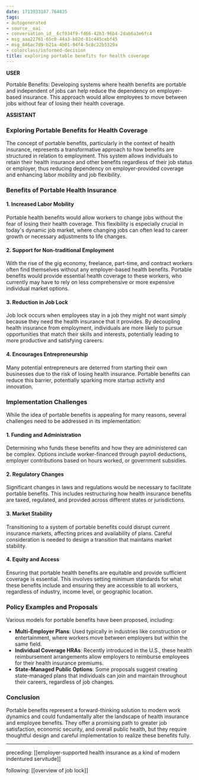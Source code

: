 ```yaml
---
date: 1713933187.764835
tags:
- autogenerated
- source__oai
- conversation_id__6cf034f9-fd66-42b3-96b4-2dab6a3e6fc4
- msg_aaa22761-65c0-44a3-b82d-81c445cebf45
- msg_846ac7d9-b21a-4b01-94f4-5c8c22b5329a
- colorclass/informed-decision
title: exploring portable benefits for health coverage
---
```


**USER**

Portable Benefits: Developing systems where health benefits are portable and independent of jobs can help reduce the dependency on employer-based insurance. This approach would allow employees to move between jobs without fear of losing their health coverage.


**ASSISTANT**

### Exploring Portable Benefits for Health Coverage

The concept of portable benefits, particularly in the context of health insurance, represents a transformative approach to how benefits are structured in relation to employment. This system allows individuals to retain their health insurance and other benefits regardless of their job status or employer, thus reducing dependency on employer-provided coverage and enhancing labor mobility and job flexibility.

### Benefits of Portable Health Insurance

#### 1. **Increased Labor Mobility**
Portable health benefits would allow workers to change jobs without the fear of losing their health coverage. This flexibility is especially crucial in today's dynamic job market, where changing jobs can often lead to career growth or necessary adjustments to life changes.

#### 2. **Support for Non-traditional Employment**
With the rise of the gig economy, freelance, part-time, and contract workers often find themselves without any employer-based health benefits. Portable benefits would provide essential health coverage to these workers, who currently may have to rely on less comprehensive or more expensive individual market options.

#### 3. **Reduction in Job Lock**
Job lock occurs when employees stay in a job they might not want simply because they need the health insurance that it provides. By decoupling health insurance from employment, individuals are more likely to pursue opportunities that match their skills and interests, potentially leading to more productive and satisfying careers.

#### 4. **Encourages Entrepreneurship**
Many potential entrepreneurs are deterred from starting their own businesses due to the risk of losing health insurance. Portable benefits can reduce this barrier, potentially sparking more startup activity and innovation.

### Implementation Challenges

While the idea of portable benefits is appealing for many reasons, several challenges need to be addressed in its implementation:

#### 1. **Funding and Administration**
Determining who funds these benefits and how they are administered can be complex. Options include worker-financed through payroll deductions, employer contributions based on hours worked, or government subsidies.

#### 2. **Regulatory Changes**
Significant changes in laws and regulations would be necessary to facilitate portable benefits. This includes restructuring how health insurance benefits are taxed, regulated, and provided across different states or jurisdictions.

#### 3. **Market Stability**
Transitioning to a system of portable benefits could disrupt current insurance markets, affecting prices and availability of plans. Careful consideration is needed to design a transition that maintains market stability.

#### 4. **Equity and Access**
Ensuring that portable health benefits are equitable and provide sufficient coverage is essential. This involves setting minimum standards for what these benefits include and ensuring they are accessible to all workers, regardless of industry, income level, or geographic location.

### Policy Examples and Proposals

Various models for portable benefits have been proposed, including:
- **Multi-Employer Plans**: Used typically in industries like construction or entertainment, where workers move between employers but within the same field.
- **Individual Coverage HRAs**: Recently introduced in the U.S., these health reimbursement arrangements allow employers to reimburse employees for their health insurance premiums.
- **State-Managed Public Options**: Some proposals suggest creating state-managed plans that individuals can join and maintain throughout their careers, regardless of job changes.

### Conclusion

Portable benefits represent a forward-thinking solution to modern work dynamics and could fundamentally alter the landscape of health insurance and employee benefits. They offer a promising path to greater job satisfaction, economic security, and overall public health, but they require thoughtful design and careful implementation to realize these benefits fully.


---

preceding: [[employer-supported health insurance as a kind of modern indentured servitude]]  


following: [[overview of job lock]]